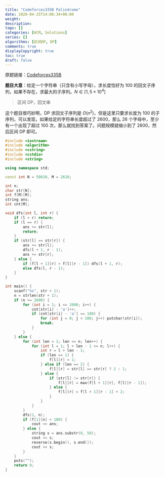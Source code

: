 ```yaml
---
title: "Codeforces335B Palindrome"
date: 2020-04-25T14:08:34+08:00
weight: 
description:
tags: []
categories: [ACM, Solutions]
series: []
algorithms: [区间DP, DP]
comments: true
displayCopyright: true
toc: true
draft: false
---
```


原题链接：[Codeforces335B](https://codeforces.ml/contest/335/problem/B)

**题目大意**：给定一个字符串（只含有小写字母），求长度恰好为 $100$ 的回文子序列，如果不存在，求最大的子序列。$N \in [1,5\times 10^4]$

<!--more-->

> 区间 DP，回文串

这个题目很巧妙啊，DP 求回文子序列是 $O(n^2)$，但是这里只要求长度为 $100$ 的子序列，可以发现，如果给定的字符串长度超过了 $2600$，那么 $26$ 个字母中，至少有一个出现了超过 $100$ 次，那么就找到答案了。问题规模就缩小到了 $2600$，然后区间 DP 即可。

```cpp
#include <iostream>
#include <algorithm>
#include <cstring>
#include <cstdio>
#include <string>

using namespace std;

const int N = 50010, M = 2610;

int n;
char str[N];
int f[M][M];
string ans;
int cnt[M];

void dfs(int l, int r) {
    if (l > r) return;
    if (l == r) {
        ans += str[l];
        return;
    }
    if (str[l] == str[r]) {
        ans += str[l];
        dfs(l + 1, r - 1);
        ans += str[r];
    } else {
        if (f[l + 1][r] > f[l][r - 1]) dfs(l + 1, r);
        else dfs(l, r - 1);
    }
}

int main() {
    scanf("%s", str + 1);
    n = strlen(str + 1);
    if (n >= 2600) {
        for (int i = 1; i <= 2600; i++) {
            cnt[str[i] - 'a']++;
            if (cnt[str[i] - 'a'] == 100) {
                for (int j = 0; j < 100; j++) putchar(str[i]);
                break;
            }
        }
    } else {
        for (int len = 1; len <= n; len++) {
            for (int l = 1; l + len - 1 <= n; l++) {
                int r = l + len - 1;
                if (len == 1) {
                    f[l][r] = 1;
                } else if (len == 2) {
                    f[l][r] = str[l] == str[r] ? 2 : 1;
                } else {
                    if (str[l] != str[r]) {
                        f[l][r] = max(f[l + 1][r], f[l][r - 1]);
                    } else {
                        f[l][r] = f[l + 1][r - 1] + 2;
                    }
                }
            }
        }
        dfs(1, n);
        if (f[1][n] < 100) {
            cout << ans;
        } else {
            string s = ans.substr(0, 50);
            cout << s;
            reverse(s.begin(), s.end());
            cout << s;
        }
    }
    puts("");
    return 0;
}
```

